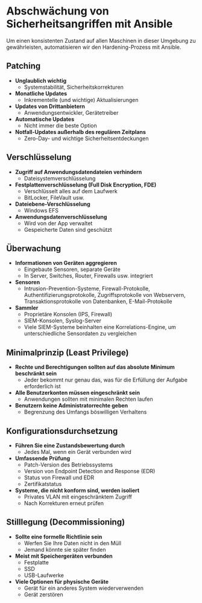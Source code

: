# Abschwächung von Sicherheitsangriffen mit Ansible

Um einen konsistenten Zustand auf allen Maschinen in dieser Umgebung zu gewährleisten, automatisieren wir den Hardening-Prozess mit Ansible.

## **Patching**  
- **Unglaublich wichtig**  
  - Systemstabilität, Sicherheitskorrekturen  
- **Monatliche Updates**  
  - Inkrementelle (und wichtige) Aktualisierungen  
- **Updates von Drittanbietern**  
  - Anwendungsentwickler, Gerätetreiber  
- **Automatische Updates**  
  - Nicht immer die beste Option  
- **Notfall-Updates außerhalb des regulären Zeitplans**  
  - Zero-Day- und wichtige Sicherheitsentdeckungen  

## **Verschlüsselung**  
- **Zugriff auf Anwendungsdatendateien verhindern**  
  - Dateisystemverschlüsselung  
- **Festplattenverschlüsselung (Full Disk Encryption, FDE)**  
  - Verschlüsselt alles auf dem Laufwerk  
  - BitLocker, FileVault usw.  
- **Dateiebene-Verschlüsselung**  
  - Windows EFS  
- **Anwendungsdatenverschlüsselung**  
  - Wird von der App verwaltet  
  - Gespeicherte Daten sind geschützt  

## **Überwachung**  
- **Informationen von Geräten aggregieren**  
  - Eingebaute Sensoren, separate Geräte  
  - In Server, Switches, Router, Firewalls usw. integriert  
- **Sensoren**  
  - Intrusion-Prevention-Systeme, Firewall-Protokolle,  
    Authentifizierungsprotokolle, Zugriffsprotokolle von Webservern,  
    Transaktionsprotokolle von Datenbanken, E-Mail-Protokolle  
- **Sammler**  
  - Proprietäre Konsolen (IPS, Firewall)  
  - SIEM-Konsolen, Syslog-Server  
  - Viele SIEM-Systeme beinhalten eine Korrelations-Engine, um  
    unterschiedliche Sensordaten zu vergleichen  

## **Minimalprinzip (Least Privilege)**  
- **Rechte und Berechtigungen sollten auf das absolute Minimum beschränkt sein**  
  - Jeder bekommt nur genau das, was für die Erfüllung der Aufgabe erforderlich ist  
- **Alle Benutzerkonten müssen eingeschränkt sein**  
  - Anwendungen sollten mit minimalen Rechten laufen  
- **Benutzern keine Administratorrechte geben**  
  - Begrenzung des Umfangs böswilligen Verhaltens  

## **Konfigurationsdurchsetzung**  
- **Führen Sie eine Zustandsbewertung durch**  
  - Jedes Mal, wenn ein Gerät verbunden wird  
- **Umfassende Prüfung**  
  - Patch-Version des Betriebssystems  
  - Version von Endpoint Detection and Response (EDR)  
  - Status von Firewall und EDR  
  - Zertifikatstatus  
- **Systeme, die nicht konform sind, werden isoliert**  
  - Privates VLAN mit eingeschränktem Zugriff  
  - Nach Korrekturen erneut prüfen  

## **Stilllegung (Decommissioning)**  
- **Sollte eine formelle Richtlinie sein**  
  - Werfen Sie Ihre Daten nicht in den Müll  
  - Jemand könnte sie später finden  
- **Meist mit Speichergeräten verbunden**  
  - Festplatte  
  - SSD  
  - USB-Laufwerke  
- **Viele Optionen für physische Geräte**  
  - Gerät für ein anderes System wiederverwenden  
  - Gerät zerstören  
